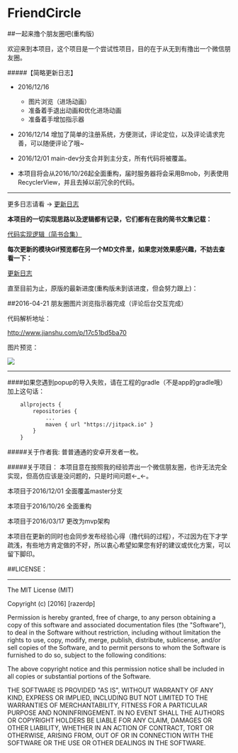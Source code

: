 # FriendCircle
##一起来撸个朋友圈吧(重构版)

欢迎来到本项目，这个项目是一个尝试性项目，目的在于从无到有撸出一个微信朋友圈。</br>

#####【简略更新日志】
 - 2016/12/16
    + 图片浏览（进场动画）
    + 准备着手退出动画和优化进场动画
    + 准备着手增加指示器

 - 2016/12/14 增加了简单的注册系统，方便测试，评论定位，以及评论请求完善，可以随便评论了哦~

 - 2016/12/01 main-dev分支合并到主分支，所有代码将被覆盖。

 - 本项目将会从2016/10/26起全面重构，届时服务器将会采用Bmob，列表使用RecyclerView，并且去掉以前冗余的代码。

---

更多日志请看 → [更新日志](https://github.com/razerdp/FriendCircle/blob/master/UPDATE_LOG.md)

**本项目的一切实现思路以及逻辑都有记录，它们都有在我的简书文集记载：**

[代码实现逻辑（简书合集）](http://www.jianshu.com/notebooks/3224048/latest)

**每次更新的模块Gif预览都在另一个MD文件里，如果您对效果感兴趣，不妨去查看一下：**

[更新日志](https://github.com/razerdp/FriendCircle/blob/master/UPDATE_LOG.md)


直至目前为止，原版的最新进度(重构版未到该进度，但会努力跟上)：

##2016-04-21
朋友圈图片浏览指示器完成（评论后台交互完成）

代码解析地址：

http://www.jianshu.com/p/17c51bd5ba70

图片预览：

![](https://github.com/razerdp/FriendCirclePreview/blob/master/img/2016-04-21_dot_indicator.gif)

***

####如果您遇到popup的导入失败，请在工程的gradle（不是app的gradle哦）加上这句话：

```xml
	allprojects {
		repositories {
			...
			maven { url "https://jitpack.io" }
		}
	}
```


#####关于作者我:
普普通通的安卓开发者一枚。

#####关于项目：
本项目意在按照我的经验弄出一个微信朋友圈，也许无法完全实现，但高仿应该是没问题的，只是时间问题←_←。

本项目于2016/12/01 全面覆盖master分支

本项目于2016/10/26 全面重构

本项目于2016/03/17 更改为mvp架构



本项目在更新的同时也会同步发布经验心得（撸代码的过程），不过因为在下才学疏浅，有些地方肯定做的不好，所以衷心希望如果您有好的建议或优化方案，可以留下脚印。

##LICENSE：
***
The MIT License (MIT)

Copyright (c) [2016] [razerdp]

Permission is hereby granted, free of charge, to any person obtaining a copy of this software and associated documentation files (the "Software"), to deal in the Software without restriction, including without limitation the rights to use, copy, modify, merge, publish, distribute, sublicense, and/or sell copies of the Software, and to permit persons to whom the Software is furnished to do so, subject to the following conditions:

The above copyright notice and this permission notice shall be included in all copies or substantial portions of the Software.

THE SOFTWARE IS PROVIDED "AS IS", WITHOUT WARRANTY OF ANY KIND, EXPRESS OR IMPLIED, INCLUDING BUT NOT LIMITED TO THE WARRANTIES OF MERCHANTABILITY, FITNESS FOR A PARTICULAR PURPOSE AND NONINFRINGEMENT. IN NO EVENT SHALL THE AUTHORS OR COPYRIGHT HOLDERS BE LIABLE FOR ANY CLAIM, DAMAGES OR OTHER LIABILITY, WHETHER IN AN ACTION OF CONTRACT, TORT OR OTHERWISE, ARISING FROM, OUT OF OR IN CONNECTION WITH THE SOFTWARE OR THE USE OR OTHER DEALINGS IN THE SOFTWARE.


